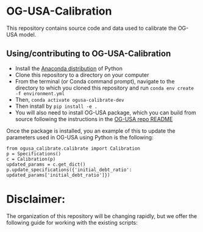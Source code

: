 # OG-USA-Calibration
This repository contains source code and data used to calibrate the OG-USA model.

## Using/contributing to OG-USA-Calibration

* Install the [Anaconda distribution](https://www.anaconda.com/distribution/) of Python
* Clone this repository to a directory on your computer
* From the terminal (or Conda command prompt), navigate to the directory to which you cloned this repository and run `conda env create -f environment.yml`
* Then, `conda activate ogusa-calibrate-dev`
* Then install by `pip install -e .`
* You will also need to install OG-USA package, which you can build from source following the instructions in the [OG-USA repo README](https://github.com/PSLmodels/OG-USA/)

Once the package is installed, you an example of this to update the parameters used in OG-USA using Python is the following:

```
from ogusa_calibrate.calibrate import Calibration
p = Specifications()
c = Calibration(p)
updated_params = c.get_dict()
p.update_specifications({'initial_debt_ratio': updated_params['initial_debt_ratio']})
```
# Disclaimer:
The organization of this repository will be changing rapidly, but we offer the following guide for working with the existing scripts:

